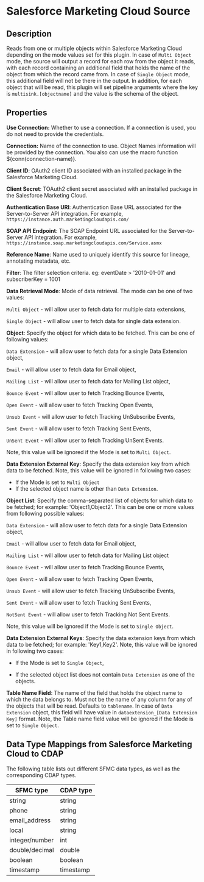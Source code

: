 # Salesforce Marketing Cloud Source

Description
-----------

Reads from one or multiple objects within Salesforce Marketing Cloud depending on the mode values set for this plugin. 
In case of `Multi Object` mode, the source will output a record for each row from the object it reads, with each record
containing an additional field that holds the name of the object from which the record came from. In case of 
`Single Object` mode, this additional field will not be there in the output. In addition, for each object that will be 
read, this plugin will set pipeline arguments where the key is `multisink.[objectname]` and the value is the schema of 
the object.

Properties
----------

**Use Connection:** Whether to use a connection. If a connection is used, you do not need to provide the credentials.

**Connection:** Name of the connection to use. Object Names information will be provided by the connection.
You also can use the macro function ${conn(connection-name)}.

**Client ID**: OAuth2 client ID associated with an installed package in the Salesforce Marketing Cloud.

**Client Secret**: TOAuth2 client secret associated with an installed package in the Salesforce Marketing Cloud.

**Authentication Base URI**: Authentication Base URL associated for the Server-to-Server API integration.
For example, `https://instance.auth.marketingcloudapis.com/`

**SOAP API Endpoint**: The SOAP Endpoint URL associated for the Server-to-Server API integration. For example,
`https://instance.soap.marketingcloudapis.com/Service.asmx`

**Reference Name**: Name used to uniquely identify this source for lineage, annotating metadata, etc.

**Filter**: The filter selection criteria. eg: eventDate > '2010-01-01' and subscriberKey = 1001

**Data Retrieval Mode**: Mode of data retrieval. The mode can be one of two values: 

`Multi Object` - will allow user to fetch data for multiple data extensions,  

`Single Object` - will allow user to fetch data for single data extension.

**Object**: Specify the object for which data to be fetched. This can be one of following values: 

`Data Extension` - will allow user to fetch data for a single Data Extension object,

`Email` - will allow user to fetch data for Email object,

`Mailing List` - will allow user to fetch data for Mailing List object,

`Bounce Event` - will allow user to fetch Tracking Bounce Events,

`Open Event` - will allow user to fetch Tracking Open Events,

`Unsub Event` - will allow user to fetch Tracking UnSubscribe Events,

`Sent Event` - will allow user to fetch Tracking Sent Events,

`UnSent Event` - will allow user to fetch Tracking UnSent Events.

Note, this value will be ignored if the Mode is set to `Multi Object`.  

**Data Extension External Key**: Specify the data extension key from which data to be fetched. Note, this value will 
be ignored in following two cases: 

* If the Mode is set to `Multi Object`
* If the selected object name is other than `Data Extension`. 

**Object List**: Specify the comma-separated list of objects for which data to be fetched; for example: 
'Object1,Object2'. This can be one or more values from following possible values: 

`Data Extension` - will allow user to fetch data for a single Data Extension object,

`Email` - will allow user to fetch data for Email object,

`Mailing List` - will allow user to fetch data for Mailing List object

`Bounce Event` - will allow user to fetch Tracking Bounce Events,

`Open Event` - will allow user to fetch Tracking Open Events,

`Unsub Event` - will allow user to fetch Tracking UnSubscribe Events,

`Sent Event` - will allow user to fetch Tracking Sent Events,

`NotSent Event` - will allow user to fetch Tracking Not Sent Events.

Note, this value will be ignored if the Mode is set to `Single Object`.

**Data Extension External Keys**: Specify the data extension keys from which data to be fetched; for example: 
'Key1,Key2'. Note, this value will be ignored in following two cases: 

* If the Mode is set to `Single Object`,

* If the selected object list does not contain `Data Extension` as one of the objects.

**Table Name Field**: The name of the field that holds the object name to which the data belongs to. Must not be the 
name of any column for any of the objects that will be read. Defaults to `tablename`. In case of `Data Extension` 
object, this field will have value in `dataextension_[Data Extension Key]` format. Note, the Table name field value 
will be ignored if the Mode is set to `Single Object`.

Data Type Mappings from Salesforce Marketing Cloud to CDAP
----------
The following table lists out different SFMC data types, as well as the
corresponding CDAP types. 

| SFMC type      | CDAP type     |
|----------------|---------------|
| string         | string        |
| phone          | string        |
| email_address  | string        |
| local          | string        |
| integer/number | int           |
| double/decimal | double        |
| boolean        | boolean       |
| timestamp      | timestamp     |